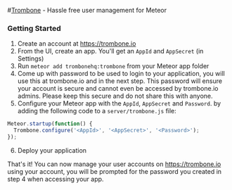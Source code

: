 #[Trombone](https://trombone.io) - Hassle free user management for Meteor

### Getting Started

1. Create an account at <https://trombone.io>
2. From the UI, create an app. You'll get an `AppId` and `AppSecret` (in Settings)
3. Run `meteor add trombonehq:trombone` from your Meteor app folder
4. Come up with password to be used to login to your application, you will use this at trombone.io and in the next step. This password will ensure your account is secure and cannot even be accessed by trombone.io admins. Please keep this secure and do not share this with anyone.
5. Configure your Meteor app with the `AppId`, `AppSecret` and `Password`. by adding the following code to a `server/trombone.js` file:

```js
Meteor.startup(function() {
  Trombone.configure('<AppId>', '<AppSecret>', '<Password>');
});
```

6. Deploy your application

That's it! You can now manage your user accounts on <https://trombone.io> using your account, you will be prompted for the password you created in step 4 when accessing your app.
